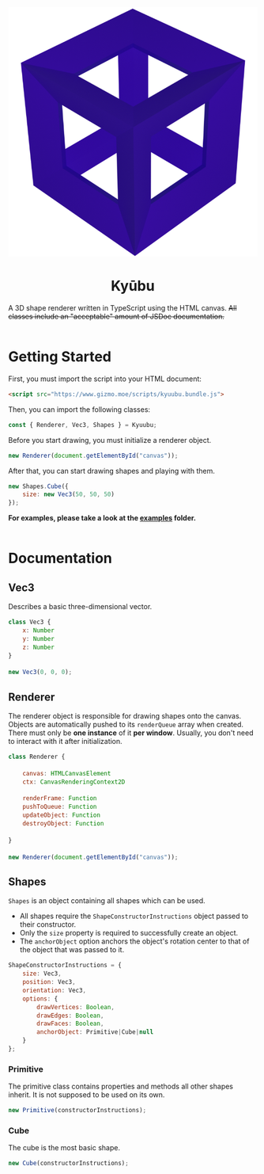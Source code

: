 <p align="center"><img src="https://github.com/GizmoTjaz/kyuubu/blob/master/logo/logo.png"></p>
<h1 align="center">Kyūbu</h1>

A 3D shape renderer written in TypeScript using the HTML canvas.
~~All classes include an "acceptable" amount of JSDoc documentation.~~
<br></br>

# Getting Started

First, you must import the script into your HTML document:
```html
<script src="https://www.gizmo.moe/scripts/kyuubu.bundle.js">
```

Then, you can import the following classes:
```js
const { Renderer, Vec3, Shapes } = Kyuubu;
```

Before you start drawing, you must initialize a renderer object.
```js
new Renderer(document.getElementById("canvas"));
```

After that, you can start drawing shapes and playing with them.
```js
new Shapes.Cube({
    size: new Vec3(50, 50, 50)
});
```

**For examples, please take a look at the [examples](https://github.com/GizmoTjaz/kyuubu/tree/master/examples) folder.**
<br></br>

# Documentation

## Vec3
Describes a basic three-dimensional vector.

```js
class Vec3 {
    x: Number
    y: Number
    z: Number
}

new Vec3(0, 0, 0);
```

## Renderer
The renderer object is responsible for drawing shapes onto the canvas. Objects are automatically pushed to its `renderQueue` array when created. There must only be **one instance** of it **per window**. Usually, you don't need to interact with it after initialization.

```js
class Renderer {

    canvas: HTMLCanvasElement
    ctx: CanvasRenderingContext2D

    renderFrame: Function
    pushToQueue: Function
    updateObject: Function
    destroyObject: Function

}

new Renderer(document.getElementById("canvas"));
```

## Shapes
`Shapes` is an object containing all shapes which can be used.
- All shapes require the `ShapeConstructorInstructions` object passed to their constructor.
- Only the `size` property is required to successfully create an object.
- The `anchorObject` option anchors the object's rotation center to that of the object that was passed to it.

```js
ShapeConstructorInstructions = {
    size: Vec3,
    position: Vec3,
    orientation: Vec3,
    options: {
        drawVertices: Boolean,
        drawEdges: Boolean,
        drawFaces: Boolean,
        anchorObject: Primitive|Cube|null
    }
};
```

### Primitive
The primitive class contains properties and methods all other shapes inherit. It is not supposed to be used on its own.
```js
new Primitive(constructorInstructions);
```

### Cube
The cube is the most basic shape.
```js
new Cube(constructorInstructions);
```